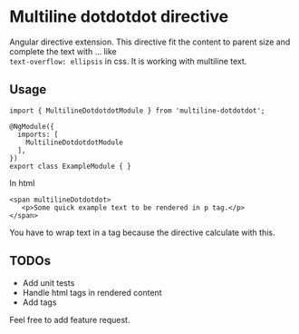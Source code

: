 # Multiline dotdotdot directive
Angular directive extension. This directive fit the content to parent
size and complete the text with ... like </br>
```text-overflow: ellipsis``` in css. 
It is working with multiline text.
## Usage
```
import { MultilineDotdotdotModule } from 'multiline-dotdotdot';

@NgModule({
  imports: [
    MultilineDotdotdotModule
  ],
})
export class ExampleModule { }
```
In html
```
<span multilineDotdotdot>
   <p>Some quick example text to be rendered in p tag.</p>
</span>
```
You have to wrap text in a tag because the directive calculate with this.
## TODOs
 - Add unit tests
 - Handle html tags in rendered content
 - Add tags
 
Feel free to add feature request.
